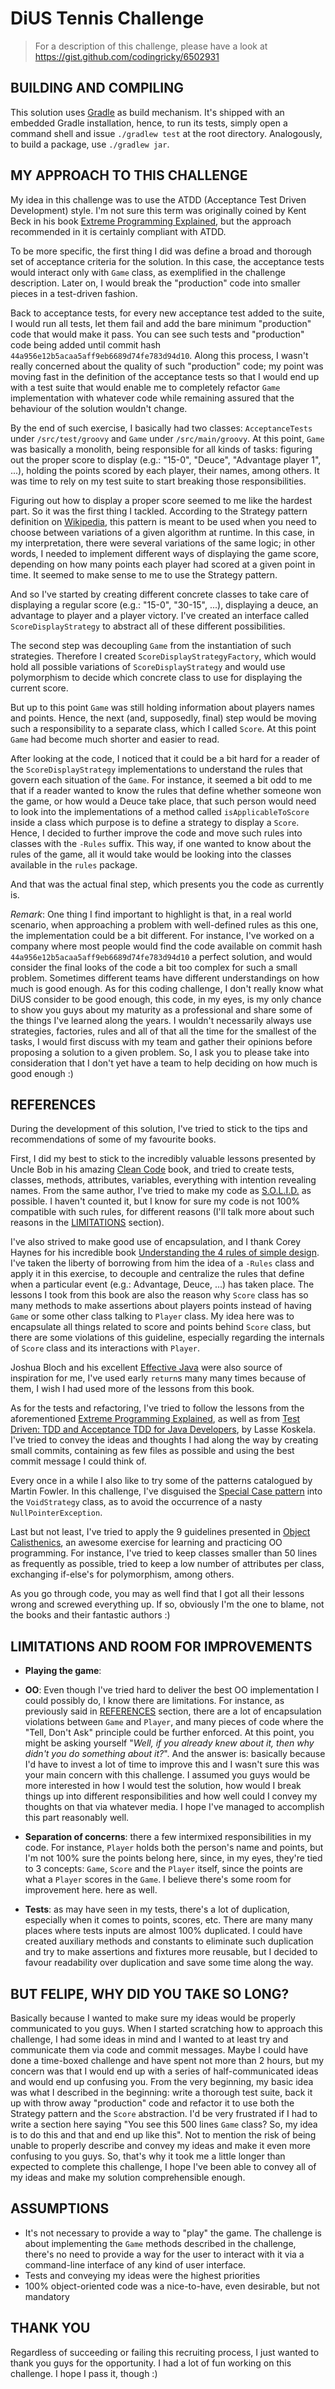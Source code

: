 # DiUS Tennis Challenge

> For a description of this challenge, please have a look at https://gist.github.com/codingricky/6502931

## BUILDING AND COMPILING

This solution uses [Gradle](https://gradle.org/) as build mechanism. It's shipped with an embedded Gradle installation, hence, to run its tests, simply open a command shell and
  issue `./gradlew test` at the root directory. Analogously, to build a package, use `./gradlew jar`.

## MY APPROACH TO THIS CHALLENGE

My idea in this challenge was to use the ATDD (Acceptance Test Driven Development) style. I'm not sure this term was originally coined by Kent Beck in his
  book [Extreme Programming Explained](https://www.amazon.com/Extreme-Programming-Explained-Embrace-Change/dp/0321278658), but the approach recommended in it
  is certainly compliant with ATDD.

To be more specific, the first thing I did was define a broad and thorough set of acceptance criteria for the solution. In this case, the acceptance tests would interact only
  with `Game` class, as exemplified in the challenge description. Later on, I would break the "production" code into smaller pieces in a test-driven fashion.

Back to acceptance tests, for every new acceptance test added to the suite, I would run all tests, let them fail and add the bare minimum "production" code that would make it pass.
  You can see such tests and "production" code being added until commit hash `44a956e12b5acaa5aff9eb6689d74fe783d94d10`. Along this process, I wasn't really concerned about the
  quality of such "production" code; my point was moving fast in the definition of the acceptance tests so that I would end up with a test suite that would
  enable me to completely refactor `Game` implementation with whatever code while remaining assured that the behaviour of the solution wouldn't change.

By the end of such exercise, I basically had two classes: `AcceptanceTests` under `/src/test/groovy` and `Game` under `/src/main/groovy`. At this point, `Game` was basically a
  monolith, being responsible for all kinds of tasks: figuring out the proper score to display (e.g.: "15-0", "Deuce", "Advantage player 1", ...), holding the points
  scored by each player, their names, among others. It was time to rely on my test suite to start breaking those responsibilities.

Figuring out how to display a proper score seemed to me like the hardest part. So it was the first thing I tackled. According to the Strategy pattern definition
  on [Wikipedia](https://en.wikipedia.org/wiki/Strategy_pattern), this pattern is meant to be used when you need to choose between variations of a given algorithm at runtime.
  In this case, in my interpretation, there were several variations of the same logic; in other words, I needed to implement different ways of displaying the game score,
  depending on how many points each player had scored at a given point in time. It seemed to make sense to me to use the Strategy pattern.

And so I've started by creating different concrete classes to take care of displaying a regular score (e.g.: "15-0", "30-15", ...), displaying a deuce, an advantage to player
  and a player victory. I've created an interface called `ScoreDisplayStrategy` to abstract all of these different possibilities.

The second step was decoupling `Game` from the instantiation of such strategies. Therefore I created `ScoreDisplayStrategyFactory`, which would hold all possible variations of
  `ScoreDisplayStrategy` and would use polymorphism to decide which concrete class to use for displaying the current score.

But up to this point `Game` was still holding information about players names and points. Hence, the next (and, supposedly, final) step would be moving such a responsibility to a separate
  class, which I called `Score`. At this point `Game` had become much shorter and easier to read.

After looking at the code, I noticed that it could be a bit hard for a reader of the `ScoreDisplayStrategy` implementations to understand the rules that govern each situation of the `Game`. For
  instance, it seemed a bit odd to me that if a reader wanted to know the rules that define whether someone won the game, or how would a Deuce take place, that such person would need
  to look into the implementations of a method called `isApplicableToScore` inside a class which purpose is to define a strategy to display a `Score`. Hence, I decided to further
  improve the code and move such rules into classes with the `-Rules` suffix. This way, if one wanted to know about the rules of the game, all it would take would be looking into the classes
  available in the `rules` package.

And that was the actual final step, which presents you the code as currently is.

*Remark*: One thing I find important to highlight is that, in a real world scenario, when approaching a problem with well-defined rules as this one, the implementation could be a bit different.
  For instance, I've worked on a company where most people would find the code available on commit hash `44a956e12b5acaa5aff9eb6689d74fe783d94d10` a perfect solution, and would consider the
  final looks of the code a bit too complex for such a small problem. Sometimes different teams have different understandings on how much is good enough. As for this coding challenge, I don't
  really know what DiUS consider to be good enough, this code, in my eyes, is my only chance to show you guys about my maturity as a professional and share some of the things I've learned along
  the years. I wouldn't necessarily always use strategies, factories, rules and all of that all the time for the smallest of the tasks, I would first discuss with my team and gather their opinions
  before proposing a solution to a given problem. So, I ask you to please take into consideration that I don't yet have a team to help deciding on how much is good enough :)

## REFERENCES

During the development of this solution, I've tried to stick to the tips and recommendations of some of my favourite books.

First, I did my best to stick to the incredibly valuable lessons presented by Uncle Bob in his amazing [Clean Code](https://www.amazon.com/Clean-Code-Handbook-Software-Craftsmanship/dp/0132350882/ref=sr_1_1?s=books&ie=UTF8&qid=1486086388&sr=1-1&keywords=clean+code)
 book, and tried to create tests, classes, methods, attributes, variables, everything with intention revealing names. From the same author, I've tried to make my code as [S.O.L.I.D.](http://butunclebob.com/ArticleS.UncleBob.PrinciplesOfOod)
 as possible. I haven't counted it, but I know for sure my code is not 100% compatible with such rules, for different reasons (I'll talk more about such reasons in the [LIMITATIONS](#limitations-and-room-for-improvements) section).

I've also strived to make good use of encapsulation, and I thank Corey Haynes for his incredible book [Understanding the 4 rules of simple design](https://leanpub.com/4rulesofsimpledesign).
  I've taken the liberty of borrowing from him the idea of a `-Rules` class and apply it in this exercise, to decouple and centralize the rules that define when a particular event (e.g.: Advantage, Deuce, ...)
  has taken place. The lessons I took from this book are also the reason why `Score` class has so many methods to make assertions about players points instead of having `Game` or some other class talking to `Player`
  class. My idea here was to encapsulate all things related to score and points behind `Score` class, but there are some violations of this guideline, especially regarding the internals of `Score` class and
  its interactions with `Player`.

Joshua Bloch and his excellent [Effective Java](https://www.amazon.com/Effective-Java-2nd-Joshua-Bloch/dp/0321356683/ref=sr_1_1?s=books&ie=UTF8&qid=1486087176&sr=1-1&keywords=effective+java) were also
  source of inspiration for me, I've used early `return`s many many times because of them, I wish I had used more of the lessons from this book.

As for the tests and refactoring, I've tried to follow the lessons from the aforementioned [Extreme Programming Explained](https://www.amazon.com/Extreme-Programming-Explained-Embrace-Change/dp/0321278658),
  as well as from [Test Driven: TDD and Acceptance TDD for Java Developers](https://www.amazon.com/Test-Driven-Acceptance-Java-Developers/dp/1932394850/ref=sr_1_fkmr0_1?s=books&ie=UTF8&qid=1486087585&sr=1-1-fkmr0&keywords=test+driven+koskella),
  by Lasse Koskela. I've tried to convey the ideas and thoughts I had along the way by creating small commits, containing as few files as possible and using the best commit message I could think of.

Every once in a while I also like to try some of the patterns catalogued by Martin Fowler. In this challenge, I've disguised the [Special Case pattern](https://martinfowler.com/eaaCatalog/specialCase.html)
  into the `VoidStrategy` class, as to avoid the occurrence of a nasty `NullPointerException`.

Last but not least, I've tried to apply the 9 guidelines presented in [Object Calisthenics](https://www.cs.helsinki.fi/u/luontola/tdd-2009/ext/ObjectCalisthenics.pdf), an awesome exercise for learning
  and practicing OO programming. For instance, I've tried to keep classes smaller than 50 lines as frequently as possible, tried to keep a low number of attributes per class,
  exchanging if-else's for polymorphism, among others.

As you go through code, you may as well find that I got all their lessons wrong and screwed everything up. If so, obviously I'm the one to blame, not the books and their fantastic authors :)


## LIMITATIONS AND ROOM FOR IMPROVEMENTS

* **Playing the game**:

* **OO**: Even though I've tried hard to deliver the best OO implementation I could possibly do, I know there are limitations. For instance, as previously said in [REFERENCES](#references) section,
  there are a lot of encapsulation violations between `Game` and `Player`, and many pieces of code where the "Tell, Don't Ask" principle could be further enforced. At this point, you might be asking yourself
  "*Well, if you already knew about it, then why didn't you do something about it?*". And the answer is: basically because I'd have to invest a lot of time to improve this and I wasn't sure this was your main
  concern with this challenge. I assumed you guys would be more interested in how I would test the solution, how would I break things up into different responsibilities and how well could I convey my thoughts on
  that via whatever media. I hope I've managed to accomplish this part reasonably well.

* **Separation of concerns**: there a few intermixed responsibilities in my code. For instance, `Player` holds both the person's name and points, but I'm not 100% sure the points belong here, since, in my eyes,
  they're tied to 3 concepts: `Game`, `Score` and the `Player` itself, since the points are what a `Player` scores in the `Game`. I believe there's some room for improvement here.
   here as well.

* **Tests**: as may have seen in my tests, there's a lot of duplication, especially when it comes to points, scores, etc. There are many many places where tests inputs are almost 100% duplicated. I could have
  created auxiliary methods and constants to eliminate such duplication and try to make assertions and fixtures more reusable, but I decided to favour readability over duplication and save some time along the way.

## BUT FELIPE, WHY DID YOU TAKE SO LONG?

Basically because I wanted to make sure my ideas would be properly communicated to you guys. When I started scratching how to approach this challenge, I had some ideas in mind and I wanted to at least try and
  communicate them via code and commit messages. Maybe I could have done a time-boxed challenge and have spent not more than 2 hours, but my concern was that I would end up with a series of half-communicated
  ideas and would end up confusing you. From the very beginning, my basic idea was what I described in the beginning: write a thorough test suite, back it up with throw away "production" code and refactor it to
  use both the Strategy pattern and the `Score` abstraction. I'd be very frustrated if I had to write a section here saying "You see this 500 lines `Game` class? So, my idea is to do this and that and end up
  like this". Not to mention the risk of being unable to properly describe and convey my ideas and make it even more confusing to you guys. So, that's why it took me a little longer than expected to complete this
  challenge, I hope I've been able to convey all of my ideas and make my solution comprehensible enough.

## ASSUMPTIONS

* It's not necessary to provide a way to "play" the game. The challenge is about implementing the `Game` methods described in the challenge, there's no need to provide a way for the user to interact with it via a
  command-line interface of any kind of user interface.
* Tests and conveying my ideas were the highest priorities
* 100% object-oriented code was a nice-to-have, even desirable, but not mandatory

## THANK YOU

Regardless of succeeding or failing this recruiting process, I just wanted to thank you guys for the opportunity. I had a lot of fun working on this challenge. I hope I pass it, though :)

